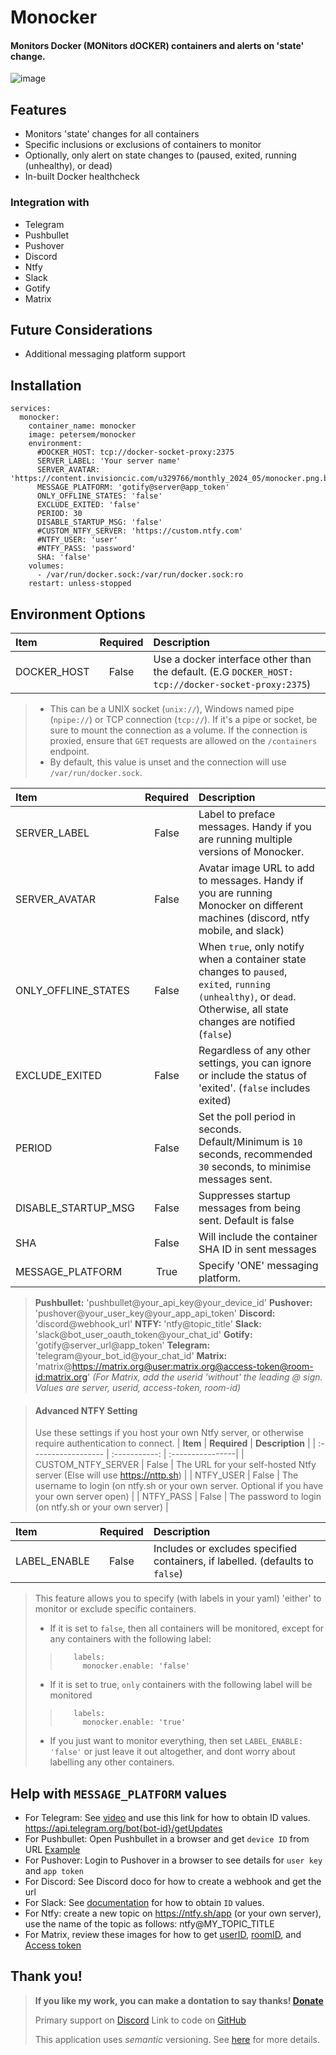 # Monocker
#### Monitors Docker (MONitors dOCKER) containers and alerts on 'state' change.

![image](https://github.com/petersem/monocker/blob/master/doco/title.png?raw=true)

## Features
- Monitors 'state' changes for all containers
- Specific inclusions or exclusions of containers to monitor
- Optionally, only alert on state changes to (paused, exited, running (unhealthy), or dead)
- In-built Docker healthcheck
### Integration with
- Telegram
- Pushbullet
- Pushover
- Discord
- Ntfy
- Slack
- Gotify
- Matrix

## Future Considerations
- Additional messaging platform support

## Installation
```ya
services:
  monocker:
    container_name: monocker
    image: petersem/monocker
    environment:
      #DOCKER_HOST: tcp://docker-socket-proxy:2375
      SERVER_LABEL: 'Your server name'
      SERVER_AVATAR: 'https://content.invisioncic.com/u329766/monthly_2024_05/monocker.png.ba5ffdb390b627097d2a53645cf87350.png'
      MESSAGE_PLATFORM: 'gotify@server@app_token'
      ONLY_OFFLINE_STATES: 'false'
      EXCLUDE_EXITED: 'false'      
      PERIOD: 30
      DISABLE_STARTUP_MSG: 'false'
      #CUSTOM_NTFY_SERVER: 'https://custom.ntfy.com' 
      #NTFY_USER: 'user' 
      #NTFY_PASS: 'password' 
      SHA: 'false'
    volumes:
      - /var/run/docker.sock:/var/run/docker.sock:ro
    restart: unless-stopped
```
## Environment Options
| **Item**          | **Required**  |  **Description** |
| :---------------- | :-----------: | :----------------|
| DOCKER_HOST       |   False       | Use a docker interface other than the default. (E.G ```DOCKER_HOST: tcp://docker-socket-proxy:2375```) |

> - This can be a UNIX socket (`unix://`), Windows named pipe (`npipe://`) or TCP connection (`tcp://`). If it's a pipe or socket, be sure to mount the connection as a volume. If the connection is proxied, ensure that `GET` requests are allowed on the `/containers` endpoint.
> - By default, this value is unset and the connection will use `/var/run/docker.sock`.

| **Item**          | **Required**  |  **Description** |
| :---------------- | :-----------: | :----------------|
| SERVER_LABEL      |   False       | Label to preface messages. Handy if you are running multiple versions of Monocker.|
| SERVER_AVATAR     |   False       | Avatar image URL to add to messages. Handy if you are running Monocker on different machines (discord, ntfy mobile, and slack)|
| ONLY_OFFLINE_STATES |     False     | When `true`, only notify when a container state changes to `paused`, `exited`, `running (unhealthy)`, or `dead`.  Otherwise, all state changes are notified (`false`) |
| EXCLUDE_EXITED      |     False     | Regardless of any other settings, you can ignore or include the status of 'exited'. (`false` includes exited)|
| PERIOD              |     False     | Set the poll period in seconds. Default/Minimum is `10` seconds, recommended `30` seconds, to minimise messages sent. |
| DISABLE_STARTUP_MSG |     False     | Suppresses startup messages from being sent. Default is false |
| SHA                 |     False     | Will include the container SHA ID in sent messages |
| MESSAGE_PLATFORM  |   True        | Specify 'ONE' messaging platform.|

> **Pushbullet:**  'pushbullet@your_api_key@your_device_id'
> **Pushover:**  'pushover@your_user_key@your_app_api_token'
> **Discord:**  'discord@webhook_url'
> **NTFY:**  'ntfy@topic_title'
> **Slack:**  'slack@bot_user_oauth_token@your_chat_id'
> **Gotify:**  'gotify@server_url@app_token'
> **Telegram:**  'telegram@your_bot_id@your_chat_id'
> **Matrix:**  'matrix@https://matrix.org@user:matrix.org@access-token@room-id:matrix.org'
> _(For Matrix, add the userid 'without' the leading @ sign. Values are server, userid, access-token, room-id)_

> #### Advanced NTFY Setting
> Use these settings if you host your own Ntfy server, or otherwise require authentication to connect. 
> | **Item**            | **Required**  |  **Description** |
> | :------------------ | :-----------: | :----------------|
> | CUSTOM_NTFY_SERVER  |     False     | The URL for your self-hosted Ntfy server (Else will use https://nttp.sh) |
> | NTFY_USER           |     False     | The username to login (on ntfy.sh or your own server. Optional if you have your own server open) |
> | NTFY_PASS           |     False     | The password to login (on ntfy.sh or your own server) |


| **Item**          | **Required**  |  **Description** |
| :---------------- | :-----------: | :----------------|
| LABEL_ENABLE      |   False       | Includes or excludes specified containers, if labelled. (defaults to `false`) |

> This feature allows you to specify (with labels in your yaml) 'either' to monitor or exclude specific containers. 
> - If it is set to `false`, then all containers will be monitored, except for any containers with the following label:
>> ```ya
>>    labels:
>>      monocker.enable: 'false'
>>```
> - If it is set to true, `only` containers with the following label will be monitored
>>```ya
>>    labels:
>>      monocker.enable: 'true'
>>```
> - If you just want to monitor everything, then set ```LABEL_ENABLE: 'false'``` or just leave it out altogether, and dont worry about labelling any other containers.

## Help with `MESSAGE_PLATFORM` values
- For Telegram: See [video](https://github.com/petersem/monocker/raw/master/doco/telegram_chatid_botid.mkv) and use this link for how to obtain ID values. https://api.telegram.org/bot{bot-id}/getUpdates
- For Pushbullet: Open Pushbullet in a browser and get `device ID` from URL [Example](https://raw.githubusercontent.com/petersem/monocker/master/doco/pbdeviceid.PNG)
- For Pushover: Login to Pushover in a browser to see details for `user key` and `app token`
- For Discord: See Discord doco for how to create a webhook and get the url
- For Slack: See [documentation](doco/slack.md) for how to obtain `ID` values.
- For Ntfy: create a new topic on https://ntfy.sh/app (or your own server), use the name of the topic as follows: ntfy@MY_TOPIC_TITLE
- For Matrix, review these images for how to get [userID](https://github.com/petersem/monocker/blob/master/doco/matrix-user-id.png?raw=true), [roomID](https://github.com/petersem/monocker/blob/master/doco/matrix-room-id.png?raw=true), and [Access token](https://github.com/petersem/monocker/blob/master/doco/matrix-access-token.png?raw=true)

## Thank you!
> **If you like my work, you can make a dontation to say thanks! [Donate](https://www.paypal.com/paypalme/thanksmp)**
>
> Primary support on [Discord](https://discord.gg/NcKJTKN9yP)
> Link to code on [GitHub](https://github.com/petersem/monocker)
>
>This application uses *semantic* versioning. See [here](https://semver.org/) for more details. 


